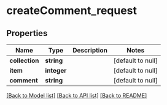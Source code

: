 # createComment_request

## Properties
Name | Type | Description | Notes
------------ | ------------- | ------------- | -------------
**collection** | **string** |  | [default to null]
**item** | **integer** |  | [default to null]
**comment** | **string** |  | [default to null]

[[Back to Model list]](../README.md#documentation-for-models) [[Back to API list]](../README.md#documentation-for-api-endpoints) [[Back to README]](../README.md)


